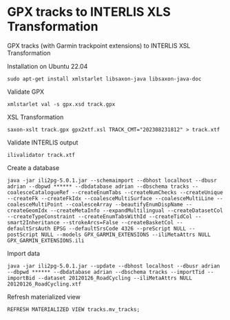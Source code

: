 # GPX tracks to INTERLIS XLS Transformation 
GPX tracks (with Garmin trackpoint extensions) to INTERLIS XSL Transformation 

Installation on Ubuntu 22.04

`sudo apt-get install xmlstarlet libsaxon-java libsaxon-java-doc`

Validate GPX

`xmlstarlet val -s gpx.xsd track.gpx`

XSL Transformation 

`saxon-xslt track.gpx gpx2xtf.xsl TRACK_CMT="202308231812" > track.xtf`

Validate INTERLIS output

`ilivalidator track.xtf`

Create a database

`java -jar ili2pg-5.0.1.jar --schemaimport --dbhost localhost --dbusr adrian --dbpwd ****** --dbdatabase adrian --dbschema tracks --coalesceCatalogueRef --createEnumTabs --createNumChecks --createUnique --createFk --createFkIdx --coalesceMultiSurface --coalesceMultiLine --coalesceMultiPoint --coalesceArray --beautifyEnumDispName --createGeomIdx --createMetaInfo --expandMultilingual --createDatasetCol --createTypeConstraint --createEnumTabsWithId --createTidCol --smart2Inheritance --strokeArcs=False --createBasketCol --defaultSrsAuth EPSG --defaultSrsCode 4326 --preScript NULL --postScript NULL --models GPX_GARMIN_EXTENSIONS --iliMetaAttrs NULL GPX_GARMIN_EXTENSIONS.ili`

Import data

`java -jar ili2pg-5.0.1.jar --update --dbhost localhost --dbusr adrian --dbpwd ****** --dbdatabase adrian --dbschema tracks --importTid --importBid --dataset 20120126_RoadCycling --iliMetaAttrs NULL 20120126_RoadCycling.xtf`

Refresh materialized view

`REFRESH MATERIALIZED VIEW tracks.mv_tracks;`
